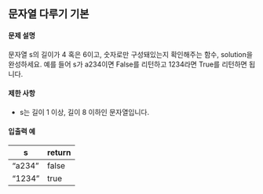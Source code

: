 ## 문자열 다루기 기본

#### 문제 설명

문자열 s의 길이가 4 혹은 6이고, 숫자로만 구성돼있는지 확인해주는 함수, solution을 완성하세요. 예를 들어 s가 a234이면 False를 리턴하고 1234라면 True를 리턴하면 됩니다.

#### 제한 사항
- s는 길이 1 이상, 길이 8 이하인 문자열입니다.

#### 입출력 예


s | return
---------|----------
 “a234” | false
 “1234” | true
